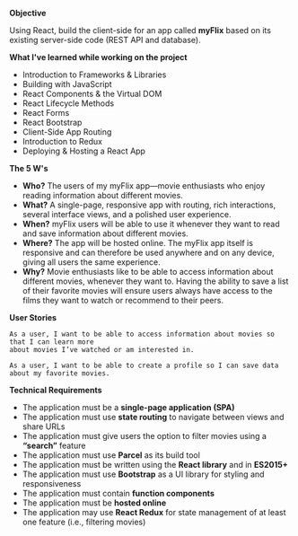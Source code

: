 **Objective**

Using React, build the client-side for an app called **myFlix** based on its
existing server-side code (REST API and database).

**What I've learned while working on the project**

- Introduction to Frameworks & Libraries
- Building with JavaScript
- React Components & the Virtual DOM
- React Lifecycle Methods
- React Forms
- React Bootstrap
- Client-Side App Routing
- Introduction to Redux
- Deploying & Hosting a React App

**The 5 W's**
- **Who?** The users of my myFlix app—movie enthusiasts who enjoy reading information about
different movies.
- **What?** A single-page, responsive app with routing, rich interactions, several interface views,
and a polished user experience. 
- **When?** myFlix users will be able to use it whenever they want to read and save information
about different movies.
- **Where?** The app will be hosted online. The myFlix app itself is responsive and can therefore be
used anywhere and on any device, giving all users the same experience.
- **Why?** Movie enthusiasts like to be able to access information about different movies,
whenever they want to. Having the ability to save a list of their favorite movies will ensure
users always have access to the films they want to watch or recommend to their peers.

**User Stories**
```
As a user, I want to be able to access information about movies so that I can learn more
about movies I’ve watched or am interested in.
```
```
As a user, I want to be able to create a profile so I can save data about my favorite movies.
```

**Technical Requirements**
- The application must be a **single-page application (SPA)**
- The application must use **state routing** to navigate between views and share URLs
- The application must give users the option to filter movies using a **“search”** feature
- The application must use **Parcel** as its build tool
- The application must be written using the **React library** and in **ES2015+**
- The application must use **Bootstrap** as a UI library for styling and responsiveness
- The application must contain **function components**
- The application must be **hosted online**
- The application may use **React Redux** for state management of at least one feature (i.e.,
filtering movies)

